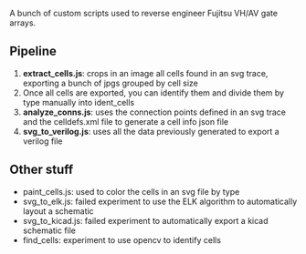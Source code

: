 A bunch of custom scripts used to reverse engineer Fujitsu VH/AV gate arrays.

## Pipeline
1. **extract_cells.js**: crops in an image all cells found in an svg trace, exporting a bunch of jpgs grouped by cell size
2. Once all cells are exported, you can identify them and divide them by type manually into ident_cells
3. **analyze_conns.js**: uses the connection points defined in an svg trace and the celldefs.xml file to generate a cell info json file
4. **svg_to_verilog.js**: uses all the data previously generated to export a verilog file

## Other stuff
- paint_cells.js: used to color the cells in an svg file by type
- svg_to_elk.js: failed experiment to use the ELK algorithm to automatically layout a schematic
- svg_to_kicad.js: failed experiment to automatically export a kicad schematic file
- find_cells: experiment to use opencv to identify cells
